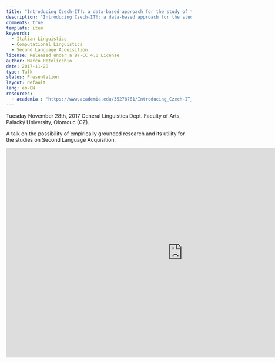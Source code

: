 ```yaml
---
title: "Introducing Czech-IT!: a data-based approach for the study of the Second Language Acquisition"
description: "Introducing Czech-IT!: a data-based approach for the study of the Second Language Acquisition"
comments: true
template: item
keywords: 
  - Italian Linguistics
  - Computational Linguistics
  - Second Language Acquisition
license: Released under a BY-CC 4.0 License
author: Marco Petolicchio
date: 2017-11-28
type: Talk
status: Presentation
layout: default
lang: en-EN
resources:
  - academia : "https://www.academia.edu/35278761/Introducing_Czech-IT_a_data-based_approach_for_the_study_of_the_Second_Language_Acquisition"
---
```


Tuesday November 28th, 2017 General Linguistics Dept. Faculty of Arts, Palacký University, Olomouc (CZ).

A talk on the possibility of empirically grounded research and its utility for the studies on Second Language Acquisition.

<iframe src="https://docs.google.com/presentation/d/e/2PACX-1vRvIsw8vJdCog23_CllnPNmNpI4hVsgV8OsBFsWE9PNHXYXEeYCXQfO8_2iNX6KEHKNtUtPd3bqSvMb/embed?start=false&loop=false&delayms=15000" frameborder="0" width="960" height="569" allowfullscreen="true" mozallowfullscreen="true" webkitallowfullscreen="true"></iframe>
